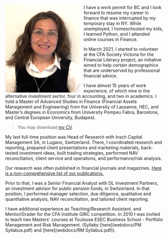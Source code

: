<img src="img/P_lowres2.png" width=240px; style="float: left;margin-right: 10px"/>
I have a work permit for BC and I look forward to resume my career in finance that was interrupted by my temporary stay in NY. While unemployed, I homeschooled my kids, I learned Python, and I attended online courses in Finance. 

In March 2021, I started to volunteer at the CFA Society Victoria for the Financial Literacy project, an initiative aimed to help certain demographics that are underserved by professional financial advice.  

I have almost 15 years of work experience, of which nine in the alternative investment sector, four in accounting, and two in academics. I hold a Master of Advanced Studies in Finance (Financial Assets Management and Engineering) from the University of Lausanne, HEC, and Master’s degrees in Economics from University Pompeu Fabra, Barcelona, and Central European University, Budapest. 

> You may download [my CV](webdocs/CV.pdf).

My last full-time position was Head of Research with Insch Capital Management SA, in Lugano, Switzerland. There, I coordinated research and reporting, prepared client presentations and marketing materials, back-tested investment ideas, built trading strategies, performed NAV reconciliation, client service and operations, and performance/risk analysis.

Our research was often published in financial journals and magazines. [Here is a non-comprehensive list of our publications.](research0.md)  

Prior to that, I was a Senior Financial Analyst with  DL Investment Partners, an investment advisor for public pension funds, in Switzerland. In that position, I performed manager selection, due diligence, qualitative and quantitative analysis, NAV reconciliation, and tailored client reporting. 

I have additional experience as Teaching/Research Assistant, and Mentor/Grader for the CFA Institute GIRC competition. In 2010 I was invited to teach two Masters' courses at Toulouse ESEC Business School - Portfolio Management and Risk Management.
(Syllaby [here](webdocs/PM Syllabus.pdf) and [here](webdocs/RM Syllabus.pdf)).